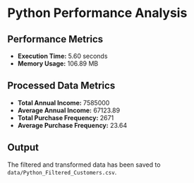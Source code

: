 # Python Performance Analysis

## Performance Metrics

- **Execution Time:** 5.60 seconds
- **Memory Usage:** 106.89 MB

## Processed Data Metrics

- **Total Annual Income:** 7585000
- **Average Annual Income:** 67123.89
- **Total Purchase Frequency:** 2671
- **Average Purchase Frequency:** 23.64

## Output

The filtered and transformed data has been saved to `data/Python_Filtered_Customers.csv`.
